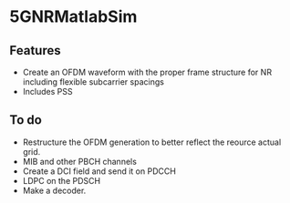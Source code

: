 # 5GNRMatlabSim

## Features
- Create an OFDM waveform with the proper frame structure for NR including flexible subcarrier spacings
- Includes PSS

## To do
- Restructure the OFDM generation to better reflect the reource actual grid.
- MIB and other PBCH channels
- Create a DCI field and send it on PDCCH 
- LDPC on the PDSCH 
- Make a decoder. 
